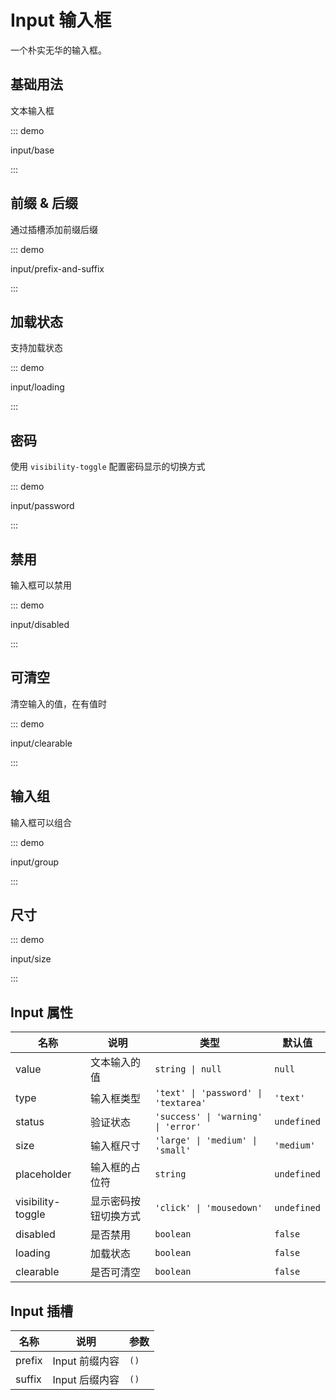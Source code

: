 # Input 输入框

一个朴实无华的输入框。

## 基础用法

文本输入框

::: demo

input/base

:::

## 前缀 & 后缀

通过插槽添加前缀后缀

::: demo

input/prefix-and-suffix

:::

## 加载状态

支持加载状态

::: demo

input/loading

:::

## 密码

使用 `visibility-toggle` 配置密码显示的切换方式

::: demo

input/password

:::

## 禁用

输入框可以禁用

::: demo

input/disabled

:::

## 可清空

清空输入的值，在有值时

::: demo

input/clearable

:::

## 输入组

输入框可以组合

::: demo

input/group

:::

## 尺寸

::: demo

input/size

:::



## Input 属性



| 名称              | 说明                 | 类型                                 | 默认值      |
| ----------------- | -------------------- | ------------------------------------ | ----------- |
| value             | 文本输入的值         | `string \| null`                     | `null`      |
| type              | 输入框类型           | `'text' \| 'password' \| 'textarea'` | `'text'`    |
| status            | 验证状态             | `'success' \| 'warning' \| 'error'`  | `undefined` |
| size              | 输入框尺寸           | `'large' \| 'medium' \| 'small'`     | `'medium'`  |
| placeholder       | 输入框的占位符       | `string`                             | `undefined` |
| visibility-toggle | 显示密码按钮切换方式 | `'click' \| 'mousedown'`             | `undefined` |
| disabled          | 是否禁用             | `boolean`                            | `false`     |
| loading           | 加载状态             | `boolean`                            | `false`     |
| clearable         | 是否可清空           | `boolean`                            | `false`     |

## Input 插槽

| 名称   | 说明           | 参数 |
| ------ | -------------- | ---- |
| prefix | Input 前缀内容 | `()` |
| suffix | Input 后缀内容 | `()` |



<script setup lang="ts">
import InputBase from '../examples/input/base.vue'
import InputPrefixAndSuffix from '../examples/input/prefix-and-suffix.vue'
import InputGroup from '../examples/input/group.vue'
import InputDisabled from '../examples/input/disabled.vue'
import InputLoading from '../examples/input/loading.vue'
import InputPassword from '../examples/input/password.vue'
import InputClearable from '../examples/input/clearable.vue'
import InputSize from '../examples/input/size.vue'
</script>

<style lang="stylus">
.space {
  max-width: 300px;
  display: flex;
  flex-flow: column nowrap;
  justify-content: flex-start;
  gap: 10px;
}

.demo-input {
  .tu-input {
    width: 240px;
  }
}

.input__group {
  .tu-input-group {
    width: 320px;
  }
}
</style>